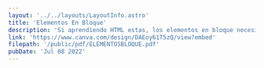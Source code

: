```yaml
---
layout: '../../layouts/LayoutInfo.astro'
title: 'Elementos En Bloque'
description: 'Si aprendiendo HTML estas, los elementos en bloque necesitaras.'
link: 'https://www.canva.com/design/DAEoy61T5zQ/view?embed'
filepath: '/public/pdf/ELEMENTOSBLOQUE.pdf'
pubDate: 'Jul 08 2022'
---
```

